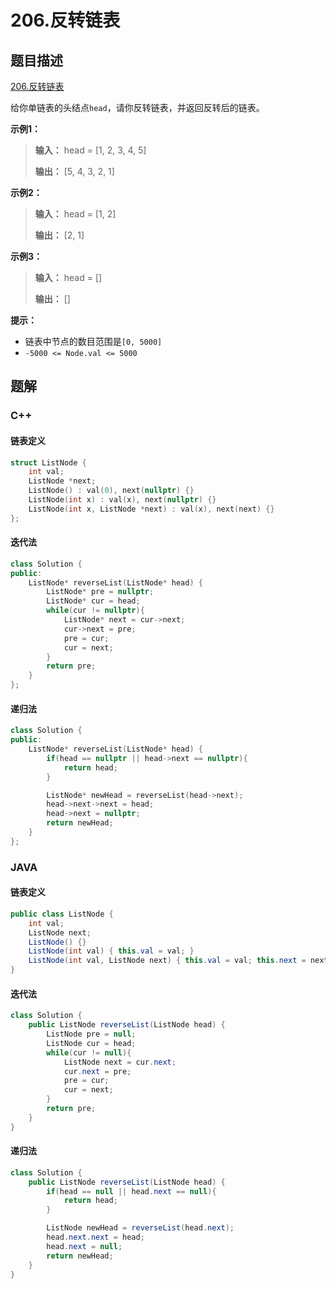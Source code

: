 # 206.反转链表

## 题目描述

[206.反转链表](https://leetcode-cn.com/problems/reverse-linked-list/)  

给你单链表的头结点`head`，请你反转链表，并返回反转后的链表。

**示例1：**

> **输入：** head = [1, 2, 3, 4, 5]
>
> **输出：** [5, 4, 3, 2, 1]

**示例2：**

> **输入：** head = [1, 2]
>
> **输出：** [2, 1]

**示例3：**

>**输入：** head = []
>
>**输出：** []

**提示：**

- 链表中节点的数目范围是`[0, 5000]`
- `-5000 <= Node.val <= 5000`

## 题解

### C++

#### 链表定义

```C++
struct ListNode {
    int val;
    ListNode *next;
    ListNode() : val(0), next(nullptr) {}
    ListNode(int x) : val(x), next(nullptr) {}
    ListNode(int x, ListNode *next) : val(x), next(next) {}
};
```

#### 迭代法

```C++
class Solution {
public:
    ListNode* reverseList(ListNode* head) {
        ListNode* pre = nullptr;
        ListNode* cur = head;
        while(cur != nullptr){
            ListNode* next = cur->next;
            cur->next = pre;
            pre = cur;
            cur = next;
        }
        return pre;
    }
};
```

#### 递归法

```C++
class Solution {
public:
    ListNode* reverseList(ListNode* head) {
        if(head == nullptr || head->next == nullptr){
            return head;
        }

        ListNode* newHead = reverseList(head->next);
        head->next->next = head;
        head->next = nullptr;
        return newHead;
    }
};
```

### JAVA

#### 链表定义

```java
public class ListNode {
    int val;
    ListNode next;
    ListNode() {}
    ListNode(int val) { this.val = val; }
    ListNode(int val, ListNode next) { this.val = val; this.next = next; }
}
```

#### 迭代法

```java
class Solution {
    public ListNode reverseList(ListNode head) {
        ListNode pre = null;
        ListNode cur = head;
        while(cur != null){
            ListNode next = cur.next;
            cur.next = pre;
            pre = cur;
            cur = next;
        }
        return pre;
    }
}
```

#### 递归法

```java
class Solution {
    public ListNode reverseList(ListNode head) {
        if(head == null || head.next == null){
            return head;
        }

        ListNode newHead = reverseList(head.next);
        head.next.next = head;
        head.next = null;
        return newHead;
    }
}
```

